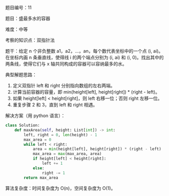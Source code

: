 题目编号：11

题目：盛最多水的容器

难度：中等

考察的知识点：双指针法

题干：给定 n 个非负整数 a1，a2，...，an，每个数代表坐标中的一个点 (i, ai)。在坐标内画 n 条垂直线，使得线 i 的两个端点分别为 (i, ai) 和 (i, 0)。找出其中的两条线，使得它们与 x 轴共同构成的容器可以容纳最多的水。

典型解题思路：

1. 定义双指针 left 和 right 分别指向数组的左右两端。
2. 计算当前容器的容量，即 min(height[left], height[right]) * (right - left)。
3. 如果 height[left] < height[right]，则 left 右移一位；否则 right 左移一位。
4. 重复步骤 2 和 3，直到 left 和 right 相遇。

解决方案（用 python 语言）：

```python
class Solution:
    def maxArea(self, height: List[int]) -> int:
        left, right = 0, len(height) - 1
        max_area = 0
        while left < right:
            area = min(height[left], height[right]) * (right - left)
            max_area = max(max_area, area)
            if height[left] < height[right]:
                left += 1
            else:
                right -= 1
        return max_area
```

算法复杂度：时间复杂度为 O(n)，空间复杂度为 O(1)。